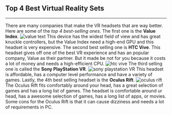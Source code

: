 ## Top 4 Best Virtual Reality Sets
---
There are many companies that make the VR headsets that are way better.
  Here are some of the _top 4 best-selling ones_.
    The first one is the **Value Index**. ![value text](https://images-na.ssl-images-amazon.com/images/I/71ZgOpN805L._AC_SL1500_.jpg)
      This device has the widest field of view and has great knuckle controllers, but the Value Index need a high-end GPU and this headset is very expensive.
        The second best selling one is **HTC Vive**. This headset gives off one of the best VR experience and has an popular company, Value as their partner.
          But it made be not for you because it costs a lot of money and needs a high-efficient CPU. ![htc vive](https://images-na.ssl-images-amazon.com/images/I/61qUvbPMK5L._SX679_.jpg)
            The third selling one is called the **Sony PlayStation VR**. ![sony playstation VR](https://encrypted-tbn0.gstatic.com/images?q=tbn:ANd9GcRYUmBcNfVLWptQ0PXM_F38IKCFD_fqzEd7RWqk3G7vaE5YKJClNA&s)
              This headset is affordable, has a computer level performance and have a variety of games.
                Lastly, the 4th best selling headset is the **Oculus Rift**. ![oculus rift](https://i.ytimg.com/vi/3vPz9KFXWTk/maxresdefault.jpg)
                  The Oculus Rift fits comfortably around your head, has a great selection of games and has a long list of games.
                    The headset is comfortable around ur head, has a awesome selection of games, has a long list of apps, or movies.
                      Some cons for the Oculus Rift is that it can cause dizziness and needs a lot of requirements in PC.
